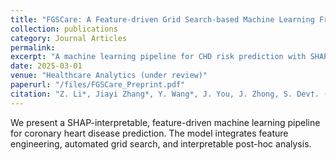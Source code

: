 ```yaml
---
title: "FGSCare: A Feature-driven Grid Search-based Machine Learning Framework for Coronary Heart Disease Prediction"
collection: publications
category: Journal Articles
permalink: 
excerpt: "A machine learning pipeline for CHD risk prediction with SHAP interpretability and feature engineering."
date: 2025-03-01
venue: "Healthcare Analytics (under review)"
paperurl: "/files/FGSCare_Preprint.pdf"
citation: "Z. Li*, Jiayi Zhang*, Y. Wang*, J. You, J. Zhong, S. Dev†. (2025). \"FGSCare: A Feature-driven Grid Search-based Machine Learning Framework for Coronary Heart Disease Prediction.\" <i>Healthcare Analytics</i>. Under review."
---
```

We present a SHAP-interpretable, feature-driven machine learning pipeline for coronary heart disease prediction. The model integrates feature engineering, automated grid search, and interpretable post-hoc analysis.

